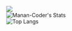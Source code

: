 ![](https://komarev.com/ghpvc/?username=Manan-Coder) <br>
![Manan-Coder's Stats](https://github-readme-stats.vercel.app/api?username=technoiris1&theme=dark&show_icons=true&hide_border=true&count_private=true) <br>
![Top Langs](https://github-readme-stats.vercel.app/api/top-langs/?username=technoiris1&size_weight=0.5&count_weight=0.5)
